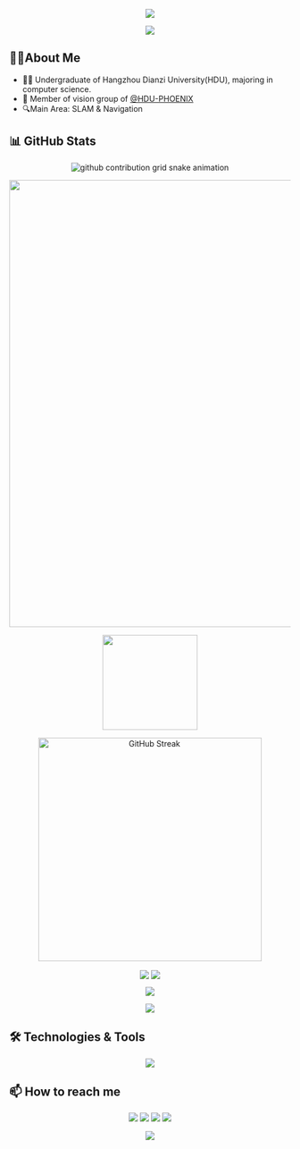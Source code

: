 <p align="center">
<img src="https://capsule-render.vercel.app/api?type=waving&color=timeGradient&height=300&&section=header&text=HI%20THERE!&fontSize=90&fontAlign=50&fontAlignY=30&desc=I%20am%20SanchoLi27!&descAlign=50&descSize=30&descAlignY=60&animation=twinkling">
</p>

<p align="center">
<img src="https://readme-typing-svg.demolab.com?font=Orbitron&size=25&pause=1000&center=true&vCenter=true&random=false&width=600&lines=Hello+World!;Welcome+to+my+GitHub+profile+page!" />
</p>

## 🧑‍💻About Me

- 👨‍🎓 Undergraduate of Hangzhou Dianzi University(HDU), majoring in computer science.
- 👥 Member of vision group of [@HDU-PHOENIX](https://github.com/HDU-PHOENIX)
- 🔍Main Area: SLAM & Navigation

## 📊 GitHub Stats

<p align="center">
<picture>
  <source media="(prefers-color-scheme: dark)" srcset="https://raw.githubusercontent.com/SanchoLi27/SanchoLi27/output/github-contribution-grid-snake-dark.svg">
  <source media="(prefers-color-scheme: light)" srcset="https://raw.githubusercontent.com/HSanchoLi27/SanchoLi27/output/github-contribution-grid-snake.svg">
  <img alt="github contribution grid snake animation" src="https://raw.githubusercontent.com/SanchoLi27/SanchoLi27/output/github-contribution-grid-snake.svg">
</picture>
</p>

<p align="center">
<a href="https://github.com/Ashutosh00710/github-readme-activity-graph"><img width=800 src="https://github-readme-activity-graph-dun.vercel.app/graph?username=SanchoLi27&theme=github-compact&hide_border=true&area=true" /></a>
</p>

<div align="center">
<span>  </span>
<img height="170px" src="https://github-readme-stats.vercel.app/api?username=SanchoLi27&theme=transparent" />
<span>  </span>
</div>

<p align="center">
<a href="https://git.io/streak-stats"><img width=400 src="https://github-readme-streak-stats-seven-rho.vercel.app?user=SanchoLi27&theme=transparent&hide_border=true" alt="GitHub Streak" /></a>
</p>

</div>
<p align="center">
<img align="center" src="https://github-readme-stats.vercel.app/api/wakatime?username=SanchoLi27&theme=transparent&hide_border=true&layout=compact&langs_count=10" />
<img align="center" src="https://github-readme-stats.vercel.app/api/top-langs/?username=SanchoLi27&theme=transparent&hide_border=true&layout=donut-vertical&langs_count=5" />
</p>

<p align="center">
<img align="center" src="https://komarev.com/ghpvc/?username=SanchoLi27&abbreviated=true&color=blue" />
</p>

<p align="center">
<a href="https://wakatime.com/@6c4ab80f-b2c9-4a51-a122-2e2c76231417"><img src="https://wakatime.com/badge/user/6b4e2eb8-cf31-45e8-aa9d-fc48c8c4e780.svg" /></a>
</p>

## 🛠️ Technologies & Tools

<p align="center">
<img align="center" src="https://skillicons.dev/icons?i=c,cpp,cmake,py,opencv,matlab,latex,linux,bash,pytorch,anaconda,ros,md,docker,mysql&theme=light" />

## 📫 How to reach me

<p align="center">
<a href="https://github.com/SanchoLi27"><img src="https://img.shields.io/badge/GitHub-SanchoLi27-blue?logo=github" /></a>
<a href="https://space.bilibili.com/37541997"><img src="https://img.shields.io/badge/哔哩哔哩-HDA_-blue?logo=bilibili" /></a>
<img src="https://img.shields.io/badge/QQ-919418984-blue?logo=qq" />
<img src="https://img.shields.io/badge/email-hdalhd1104@gmail.com-blue?logo=e-mail" />

</p>

<p align="center">
<img src="https://capsule-render.vercel.app/api?type=waving&color=timeGradient&height=300&&section=footer&text=EOF!&fontSize=90&fontAlign=50&fontAlignY=70&desc=Hope%20your%20program%20is%20bug-free!&descAlign=50&descSize=30&descAlignY=40&animation=twinkling">
</p>

